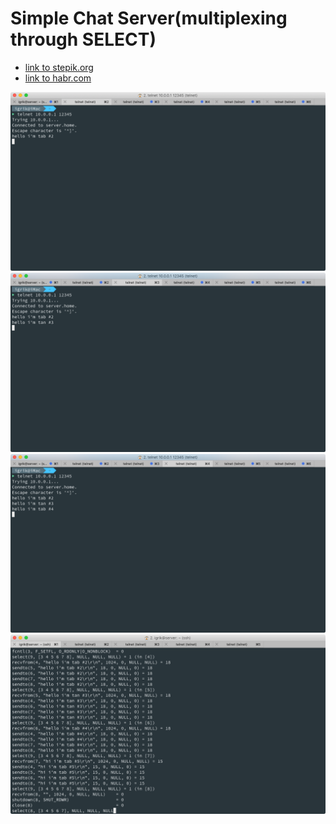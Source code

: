 # Simple Chat Server(multiplexing through SELECT)
- [link to stepik.org](https://stepik.org/lesson/12579/step/2?unit=3005)
- [link to habr.com](https://habr.com/ru/company/ideco/blog/146340/)


<img src="img/02tab2.png">
<img src="img/03tab3.png">
<img src="img/04tab4.png">
<img src="img/01server.png">
